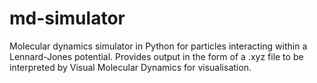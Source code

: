 # md-simulator
Molecular dynamics simulator in Python for particles interacting within a Lennard-Jones potential.
Provides output in the form of a .xyz file to be interpreted by Visual Molecular Dynamics for visualisation.
